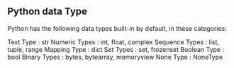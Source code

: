 ## Python data Type
Python has the following data types built-in by default, in these categories:

Text Type			      :	str
Numeric Types		:	int, float, complex
Sequence Types	:	list, tuple, range
Mapping Type		:	dict
Set Types			      :	set, frozenset
Boolean Type		:	bool
Binary Types			:	bytes, bytearray, memoryview
None Type			:	NoneType
